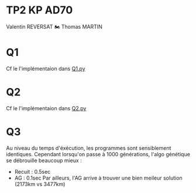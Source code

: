 # TP2 KP AD70

Valentin REVERSAT 🏍
Thomas MARTIN

# Q1
Cf le l'implémentaion dans [Q1.py](./Q1.py)

# Q2
Cf le l'implémentaion dans [Q2.py](./Q2.py)

# Q3
Au niveau du temps d'éxécution, les programmes sont sensiblement identiques. Cependant lorsqu'on passe à 1000 générations, l'algo génétique se débrouille beaucoup mieux :
- Recuit : 0.5sec
- AG : 0.1sec
Par ailleurs, l'AG arrive à trouver une bien meileur solution (2173km vs 3477km)